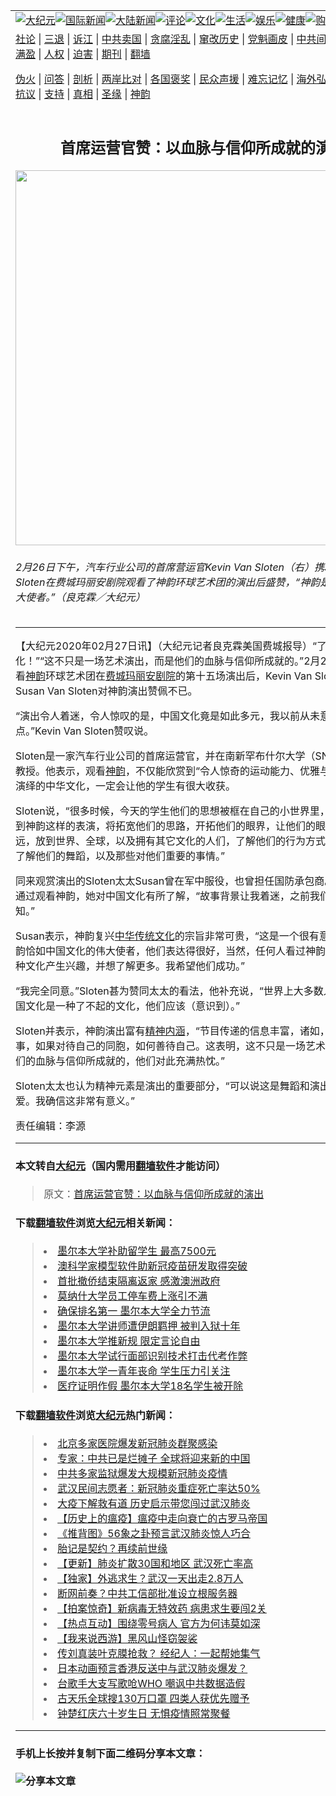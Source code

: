 <a name="1" id="1" target="_blank"></a><span id="1"></span>
<table border="0"><tr><td colspan="2" VALIGN=TOP><a href="https://github.com/kxpono236/djy/blob/master/gb/nsc413.md#1"><img src="https://raw.githubusercontent.com/kxpono236/www/master/t/djy/1.jpg" title="大纪元"></a><a href="https://github.com/kxpono236/djy/blob/master/gb/n24hr.md#1"><img src="https://raw.githubusercontent.com/kxpono236/www/master/t/djy/3.jpg" title="国际新闻"></a><a href="https://github.com/kxpono236/djy/blob/master/gb/nsc413.md#1"><img src="https://raw.githubusercontent.com/kxpono236/www/master/t/djy/4.jpg" title="大陆新闻"></a><a href="https://github.com/kxpono236/djy/blob/master/gb/news392.md#1"><img src="https://raw.githubusercontent.com/kxpono236/www/master/t/djy/5.jpg" title="评论"></a><a href="https://github.com/kxpono236/djy/blob/master/gb/news2007.md#1"><img src="https://raw.githubusercontent.com/kxpono236/www/master/t/djy/6.jpg" title="文化"></a><a href="https://github.com/kxpono236/djy/blob/master/gb/news2008.md#1"><img src="https://raw.githubusercontent.com/kxpono236/www/master/t/djy/7.jpg" title="生活"></a><a href="https://github.com/kxpono236/djy/blob/master/gb/ncyule.md#1"><img src="https://raw.githubusercontent.com/kxpono236/www/master/t/djy/8.jpg" title="娱乐"></a><a href="https://github.com/kxpono236/djy/blob/master/gb/nsc1002.md#1"><img src="https://raw.githubusercontent.com/kxpono236/www/master/t/djy/9.jpg" title="健康"><a href="https://www.youlucky.com"><img src="https://raw.githubusercontent.com/kxpono236/www/master/t/djy/10.jpg" title="购物"></a><a href="https://donate.epochtimes.com/?utm_medium=epochtimes&utm_source=referral&utm_campaign=donate_button_djyarticleheader"><img src="https://raw.githubusercontent.com/kxpono236/www/master/t/djy/12.jpg" title="捐款"></a></td></tr>
<tr><td colspan="2" VALIGN=TOP><a target="_blank" href="https://github.com/kxpono236/djy/blob/master/gb/9p.md#1">社论</a> | <a target="_blank" href="https://github.com/kxpono236/djy/blob/master/gb/nf5657.md#1">三退</a> | <a target="_blank" href="https://github.com/kxpono236/djy/blob/master/gb/nf6124.md#1">诉江</a> | <a target="_blank" href="https://github.com/kxpono236/djy/blob/master/gb/nf1176117.md#1">中共卖国</a> | <a target="_blank" href="https://github.com/kxpono236/djy/blob/master/gb/nf5773.md#1">贪腐淫乱</a> | <a target="_blank" href="https://github.com/kxpono236/djy/blob/master/gb/nf1176115.md#1">窜改历史</a> | <a target="_blank" href="https://github.com/kxpono236/djy/blob/master/gb/nf1176107.md#1">党魁画皮</a> | <a target="_blank" href="https://github.com/kxpono236/djy/blob/master/gb/nf1320400.md#1">中共间谍</a> | <a target="_blank" href="https://github.com/kxpono236/djy/blob/master/gb/nf1176114.md#1">破坏传统</a> | <a target="_blank" href="https://github.com/kxpono236/ntdtv/blob/master/gb/prog447_1.md#1">恶贯满盈</a> | <a target="_blank" href="https://github.com/kxpono236/djy/blob/master/gb/ncid278.md#1">人权</a> | <a target="_blank" href="https://github.com/kxpono236/djy/blob/master/gb/nf1176111.md#1">迫害</a> | <a target="_blank" href="https://gitlab.com/szzdlab/mh-qikan/blob/master/README.md#1">期刊</a> | <a target="_blank" href="https://github.com/kxpono236/www/blob/master/README.md?zsrh#8">翻墙</a></p><p><a target="_blank" href="https://github.com/kxpono236/djy/blob/master/gb/nf5562.md#1">伪火</a> | <a target="_blank" href="https://github.com/kxpono236/djy/blob/master/gb/nf4378.md#1">问答</a> | <a target="_blank" href="https://github.com/kxpono236/djy/blob/master/gb/nf5792.md#1">剖析</a> | <a target="_blank" href="https://github.com/kxpono236/djy/blob/master/gb/nf5735.md#1">两岸比对</a> | <a target="_blank" href="https://github.com/kxpono236/djy/blob/master/gb/nf6119.md#1">各国褒奖</a> | <a target="_blank" href="https://github.com/kxpono236/djy/blob/master/gb/nf6120.md#1">民众声援</a> | <a target="_blank" href="https://github.com/kxpono236/djy/blob/master/gb/nf1188594.md#1">难忘记忆</a> | <a target="_blank" href="https://github.com/kxpono236/djy/blob/master/gb/nf3180.md#1">海外弘传</a> | <a target="_blank" href="https://github.com/kxpono236/djy/blob/master/gb/nf5410.md#1">万人上访</a> | <a target="_blank" href="https://github.com/kxpono236/ntdtv/blob/master/gb/prog1530_1.md#1">和平抗议</a> | <a target="_blank" href="https://github.com/kxpono236/djy/blob/master/gb/nf4386.md#1">支持</a> | <a target="_blank" href="https://github.com/kxpono236/djy/blob/master/gb/nf4389.md#1">真相</a> | <a target="_blank" href="https://github.com/kxpono236/djy/blob/master/gb/nf5790.md#1">圣缘</a> | <a target="_blank" href="https://github.com/kxpono236/djy/blob/master/gb/nf4786.md#1">神韵</a></td></tr>
<tr><td VALIGN=TOP width="626"><h2 align=center>首席运营官赞：以血脉与信仰所成就的演出</h2>
<img width="600" src="https://i.epochtimes.com/assets/uploads/2020/02/200226162438100101-600x400.jpg" />
<h6>2月26日下午，汽车行业公司的首席营运官Kevin Van Sloten（右）携Susan Van Sloten在费城玛丽安剧院观看了神韵环球艺术团的演出后盛赞，“神韵是中国文化的伟大使者。”（良克霖／大纪元）
</h6>
<hr>
	<p>【大纪元2020年02月27日讯】（大纪元记者良克霖美国费城报导）“了不起的文化！”“这不只是一场艺术演出，而是他们的血脉与信仰所成就的。”2月26日下午，观看<a href="https://github.com/kxpono236/djy/blob/master/gb/tag/%E7%A5%9E%E9%9F%B5.md">神韵</a>环球艺术团在<a href="https://github.com/kxpono236/djy/blob/master/gb/tag/%E8%B4%B9%E5%9F%8E%E7%8E%9B%E4%B8%BD%E5%AE%89%E5%89%A7%E9%99%A2.md">费城玛丽安剧院</a>的第十五场演出后，Kevin Van Sloten与太太Susan Van Sloten对神韵演出赞佩不已。</p>
<p>“演出令人着迷，令人惊叹的是，中国文化竟是如此多元，我以前从未意识到这点。”Kevin Van Sloten赞叹说。</p>
<p>Sloten是一家汽车行业公司的首席运营官，并在南新罕布什尔大学（SNHU）做兼职教授。他表示，观看<a href="https://github.com/kxpono236/djy/blob/master/gb/tag/%E7%A5%9E%E9%9F%B5.md">神韵</a>，不仅能欣赏到“令人惊奇的运动能力、优雅与精巧”，神韵演绎的中华文化，一定会让他的学生有很大收获。</p>
<p>Sloten说，“很多时候，今天的学生他们的思想被框在自己的小世界里，如果他们能看到神韵这样的表演，将拓宽他们的思路，开拓他们的眼界，让他们的眼光可以放得更远，放到世界、全球，以及拥有其它文化的人们，了解他们的行为方式、思维方式，了解他们的舞蹈，以及那些对他们重要的事情。”</p>
<p>同来观赏演出的Sloten太太Susan曾在军中服役，也曾担任国防承包商。她也表示，通过观看神韵，她对中国文化有所了解，“故事背景让我着迷，之前我们对这些一无所知。”</p>
<p>Susan表示，神韵复兴<a href="https://github.com/kxpono236/djy/blob/master/gb/tag/%E4%B8%AD%E5%8D%8E%E4%BC%A0%E7%BB%9F%E6%96%87%E5%8C%96.md">中华传统文化</a>的宗旨非常可贵，“这是一个很有意义的目标，神韵恰如中国文化的伟大使者，他们表达得很好，当然，任何人看过神韵演出都会对这种文化产生兴趣，并想了解更多。我希望他们成功。”</p>
<p>“我完全同意。”Sloten甚为赞同太太的看法，他补充说，“世界上大多数人都不知道中国文化是一种了不起的文化，他们应该（意识到）。”</p>
<p>Sloten并表示，神韵演出富有<a href="https://github.com/kxpono236/djy/blob/master/gb/tag/%E7%B2%BE%E7%A5%9E%E5%86%85%E6%B6%B5.md">精神内涵</a>，“节目传递的信息丰富，诸如，如何处身行事，如果对待自己的同胞，如何善待自己。这表明，这不只是一场艺术演出，而是他们的血脉与信仰所成就的，他们对此充满热忱。”</p>
<p>Sloten太太也认为精神元素是演出的重要部分，“可以说这是舞蹈和演出的基础。很可爱。我确信这非常有意义。”</p>
<p>责任编辑：李源</p>
	
<hr>

#### 本文转自<a href="https://www.epochtimes.com">大纪元</a>（国内需用<a href="https://git.io/JesJV">翻墙软件</a>才能访问）
> 原文：<a href="https://www.epochtimes.com/gb/20/2/27/n11899151.htm">首席运营官赞：以血脉与信仰所成就的演出</a>


#### 下载<a href="https://git.io/JesJV">翻墙软件</a>浏览<a href="https://www.epochtimes.com">大纪元</a>相关新闻：
> <li><a href="https://www.epochtimes.com/gb/20/2/26/n11897313.htm">墨尔本大学补助留学生 最高7500元</a></li>
> <li><a href="https://www.epochtimes.com/gb/20/2/26/n11897087.htm">澳科学家模型软件助新冠疫苗研发取得突破</a></li>
> <li><a href="https://www.epochtimes.com/gb/20/2/18/n11876529.htm">首批撤侨结束隔离返家 感激澳洲政府</a></li>
> <li><a href="https://www.epochtimes.com/gb/20/2/14/n11867713.htm">莫纳什大学员工停车费上涨引不满</a></li>
> <li><a href="https://www.epochtimes.com/gb/19/11/19/n11665295.htm">确保排名第一 墨尔本大学全力节流</a></li>
> <li><a href="https://www.epochtimes.com/gb/19/9/16/n11524028.htm">墨尔本大学讲师遭伊朗羁押 被判入狱十年</a></li>
> <li><a href="https://www.epochtimes.com/gb/19/6/21/n11337382.htm">墨尔本大学推新规 限定言论自由</a></li>
> <li><a href="https://www.epochtimes.com/gb/19/5/27/n11282291.htm">墨尔本大学试行面部识别技术打击代考作弊</a></li>
> <li><a href="https://www.epochtimes.com/gb/18/12/18/n10917087.htm">墨尔本大学一青年丧命 学生压力引关注</a></li>
> <li><a href="https://www.epochtimes.com/gb/18/7/30/n10600337.htm">医疗证明作假 墨尔本大学18名学生被开除</a></li>

#### 下载<a href="https://git.io/JesJV">翻墙软件</a>浏览<a href="https://www.epochtimes.com">大纪元</a>热门新闻：
> <li><a href="https://www.epochtimes.com/gb/20/2/21/n11884463.htm">北京多家医院爆发新冠肺炎群聚感染</a></li>
> <li><a href="https://www.epochtimes.com/gb/20/2/19/n11879930.htm">专家：中共已是烂摊子 全球将迎来新的中国</a></li>
> <li><a href="https://www.epochtimes.com/gb/20/2/21/n11884649.htm">中共多家监狱爆发大规模新冠肺炎疫情</a></li>
> <li><a href="https://www.epochtimes.com/gb/20/2/21/n11884866.htm">武汉民间志愿者：新冠肺炎重症死亡率达50%</a></li>
> <li><a href="https://www.epochtimes.com/gb/20/2/14/n11869946.htm">大疫下解救有道 历史启示带您闯过武汉肺炎</a></li>
> <li><a href="https://www.epochtimes.com/gb/20/2/14/n11869721.htm">【历史上的瘟疫】瘟疫中走向衰亡的古罗马帝国</a></li>
> <li><a href="https://www.epochtimes.com/gb/20/2/11/n11860850.htm">《推背图》56象之卦预言武汉肺炎惊人巧合</a></li>
> <li><a href="https://www.epochtimes.com/gb/20/2/12/n11864598.htm">胎记是契约？再续前世缘</a></li>
> <li><a href="https://www.epochtimes.com/gb/20/1/17/n11801312.htm">【更新】肺炎扩散30国和地区 武汉死亡率高</a></li>
> <li><a href="https://www.epochtimes.com/gb/20/2/19/n11879658.htm">【独家】外逃求生？武汉一天出走2.8万人</a></li>
> <li><a href="https://www.epochtimes.com/gb/20/2/20/n11883520.htm">断网前奏？中共工信部批准设立根服务器</a></li>
> <li><a href="https://www.epochtimes.com/gb/20/2/20/n11881829.htm">【拍案惊奇】新病毒无特效药 病患求生要闯2关</a></li>
> <li><a href="https://www.epochtimes.com/gb/20/2/20/n11883542.htm">【热点互动】围绕零号病人 官方为何讳莫如深</a></li>
> <li><a href="https://www.epochtimes.com/gb/20/2/5/n11846854.htm">【我来说西游】黑风山怪窃袈裟</a></li>
> <li><a href="https://www.epochtimes.com/gb/20/2/20/n11882631.htm">传刘真装叶克膜抢救？ 经纪人：一起帮她集气</a></li>
> <li><a href="https://www.epochtimes.com/gb/20/2/19/n11879753.htm">日本动画预言香港反送中与武汉肺炎爆发？</a></li>
> <li><a href="https://www.epochtimes.com/gb/20/2/18/n11878461.htm">台歌手大支写歌呛WHO 嘲讽中共数据造假</a></li>
> <li><a href="https://www.epochtimes.com/gb/20/2/20/n11883801.htm">古天乐全球搜130万口罩 四类人获优先赠予</a></li>
> <li><a href="https://www.epochtimes.com/gb/20/2/18/n11878722.htm">钟楚红庆六十岁生日 无惧疫情照常聚餐</a></li>
<hr>

#### 手机上长按并复制下面二维码分享本文章：<br><br><img src="http://d1p1.ip.zn2.us/v.php?action=qrcode&url=https://github.com/kxpono236/djy/blob/master/gb/20/2/27/n11899151.md%231" title="分享本文章"></td><td VALIGN=TOP><a href="https://github.com/kxpono236/djy/blob/master/gb/16/1/21/n4622075.md?dfh#1" target="_blank"><img src="https://raw.githubusercontent.com/kxpono236/djy/master/gb/300/wei-f1.jpg" title="中共的伪火骗局"  alt="中共的伪火骗局"></a><br><a href="https://github.com/kxpono236/www/blob/master/README.md?dfh#9" target="_blank"><img src="https://raw.githubusercontent.com/kxpono236/djy/master/gb/300/yong-h.jpg" title="永恒的见证"  alt="永恒的见证"></a><br><a href="https://github.com/kxpono236/djy/blob/master/gb/13/9/29/n3974789.md?dfh#1" target="_blank"><img src="https://raw.githubusercontent.com/kxpono236/djy/master/gb/300/shang-lnz.jpg" title="善良女子被中共投男牢"  alt="善良女子被中共投男牢"></a><br><a href="https://github.com/kxpono236/djy/blob/master/gb/16/3/16/n4663449.md?dfh#1" target="_blank"><img src="https://raw.githubusercontent.com/kxpono236/djy/master/gb/300/huo-z3.jpg" title="警卫目击活摘器官"  alt="警卫目击活摘器官"></a><br><a href="https://github.com/kxpono236/djy/blob/master/gb/16/8/7/n8177641.md?dfh#1" target="_blank"><img src="https://raw.githubusercontent.com/kxpono236/djy/master/gb/300/huo-z4.jpg" title="证人描述活摘恐怖"  alt="证人描述活摘恐怖"></a><br><a href="https://github.com/kxpono236/djy/blob/master/gb/10/4/19/n2881569.md?dfh#1" target="_blank"><img src="https://raw.githubusercontent.com/kxpono236/djy/master/gb/300/huo-z1.jpg" title="揭开活摘器官黑幕"  alt="揭开活摘器官黑幕"></a><br><a href="https://github.com/kxpono236/djy/blob/master/gb/10/11/7/n3077476.md?dfh#1" target="_blank"><img src="https://raw.githubusercontent.com/kxpono236/djy/master/gb/300/ma-ks.jpg" title="马克思的成魔之路"  alt="马克思的成魔之路"></a><br><a href="https://github.com/kxpono236/djy/blob/master/gb/14/6/9/n4173977.md?dfh#1" target="_blank"><img src="https://raw.githubusercontent.com/kxpono236/djy/master/gb/300/chang-zs.jpg" title="藏字石 蕴天机"  alt="藏字石 蕴天机"></a><br><a href="https://github.com/kxpono236/djy/blob/master/gb/18/5/10/n10381511.md?dfh#1" target="_blank"><img src="https://raw.githubusercontent.com/kxpono236/djy/master/gb/300/st1.jpg" title="关注3亿人三退"  alt="关注3亿人三退"></a><br><a href="https://github.com/kxpono236/djy/blob/master/gb/18/3/21/n10237682.md?dfh#1" target="_blank"><img src="https://raw.githubusercontent.com/kxpono236/djy/master/gb/300/jie-t.jpg" title="解体中共复兴中华"  alt="解体中共复兴中华"></a><br><a href="https://github.com/kxpono236/djy/blob/master/gb/9/2/9/n2422991.md?dfh#1" target="_blank"><img src="https://raw.githubusercontent.com/kxpono236/djy/master/gb/300/gao-zs.jpg" title="中共迫害良心律师"  alt="中共迫害良心律师"></a><br><a href="https://github.com/kxpono236/djy/blob/master/gb/18/12/9/n10900044.md?dfh#1" target="_blank"><img src="https://raw.githubusercontent.com/kxpono236/djy/master/gb/300/sj1.jpg" title="303万人举报江泽民"  alt="303万人举报江泽民"></a><br><a href="https://github.com/kxpono236/djy/blob/master/gb/18/8/28/n10672014.md?dfh#1" target="_blank"><img src="https://raw.githubusercontent.com/kxpono236/djy/master/gb/300/sj2.jpg" title="这些官员为何起诉江泽民"  alt="这些官员为何起诉江泽民"></a><br><a href="https://github.com/kxpono236/djy/blob/master/gb/8/12/18/n2367165.md?dfh#1" target="_blank"><img src="https://raw.githubusercontent.com/kxpono236/djy/master/gb/300/liangan.jpg" title="海峡两岸的强烈对比"  alt="海峡两岸的强烈对比"></a><br><a href="https://github.com/kxpono236/djy/blob/master/gb/15/12/10/n4593139.md?dfh#1" target="_blank"><img src="https://raw.githubusercontent.com/kxpono236/djy/master/gb/300/jia-ndzl.jpg" title="加拿大总理的贺信"  alt="加拿大总理的贺信"></a><br><a href="https://github.com/kxpono236/djy/blob/master/gb/11/6/17/n3289382.md?dfh#1" target="_blank"><img src="https://raw.githubusercontent.com/kxpono236/djy/master/gb/300/xiao-wd.jpg" title="探寻真相兼听则明"  alt="探寻真相兼听则明"></a><br><a href="https://github.com/kxpono236/djy/blob/master/gb/18/10/27/n10812623.md?dfh#1" target="_blank"><img src="https://raw.githubusercontent.com/kxpono236/djy/master/gb/300/yindu.jpg" title="印度媒体报道东方"  alt="印度媒体报道东方"></a><br><a href="https://github.com/kxpono236/djy/blob/master/gb/18/6/9/n10469652.md?dfh#1" target="_blank"><img src="https://raw.githubusercontent.com/kxpono236/djy/master/gb/300/xie-j.jpg" title="不一样的海外校园"  alt="不一样的海外校园"></a><br><a href="https://github.com/kxpono236/djy/blob/master/gb/7/4/5/n1669415.md?dfh#1" target="_blank"><img src="https://raw.githubusercontent.com/kxpono236/djy/master/gb/300/li-up.jpg" title="从大师到徒弟的传奇"  alt="从大师到徒弟的传奇"></a><br><a href="https://github.com/kxpono236/djy/blob/master/gb/17/5/26/n9191512.md?dfh#1" target="_blank"><img src="https://raw.githubusercontent.com/kxpono236/djy/master/gb/300/zfl2.jpg" title="亿万人与东方一本奇书"  alt="亿万人与东方一本奇书"></a><br><a href="https://github.com/kxpono236/djy/blob/master/gb/13/11/27/n4020290.md?dfh#1" target="_blank"><img src="https://raw.githubusercontent.com/kxpono236/djy/master/gb/300/zhen-h.jpg" title="大陆见不到的震撼场面"  alt="大陆见不到的震撼场面"></a><br><a href="https://github.com/kxpono236/djy/blob/master/gb/15/7/17/n4482910.md?dfh#1" target="_blank"><img src="https://raw.githubusercontent.com/kxpono236/djy/master/gb/300/dalu-sk.jpg" title="人心向善 大陆当初盛况"  alt="人心向善 大陆当初盛况"></a><br><a href="https://github.com/kxpono236/djy/blob/master/gb/19/1/5/n10955468.md?dfh#1" target="_blank"><img src="https://raw.githubusercontent.com/kxpono236/djy/master/gb/300/zfl1.jpg" title="追寻真理 这书讲什么"  alt="追寻真理 这书讲什么"></a><br><a href="https://github.com/kxpono236/www/blob/master/README.md?dfh#1" target="_blank"><img src="https://raw.githubusercontent.com/kxpono236/djy/master/gb/300/fq1.jpg" title="下载免费翻墙软件"  alt="下载免费翻墙软件"></a><br></td></tr></table>
